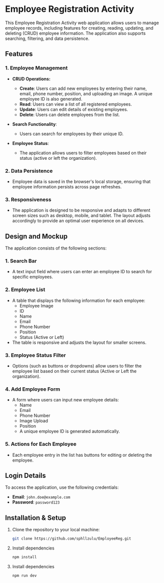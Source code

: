 # Employee Registration Activity

This Employee Registration Activity web application allows users to manage employee records, including features for creating, reading, updating, and deleting (CRUD) employee information. The application also supports searching, filtering, and data persistence.

## Features

### 1. **Employee Management**
   - **CRUD Operations:**
     - **Create**: Users can add new employees by entering their name, email, phone number, position, and uploading an image. A unique employee ID is also generated.
     - **Read**: Users can view a list of all registered employees.
     - **Update**: Users can edit details of existing employees.
     - **Delete**: Users can delete employees from the list.

   - **Search Functionality**:
     - Users can search for employees by their unique ID.

   - **Employee Status**:
     - The application allows users to filter employees based on their status (active or left the organization).

### 2. **Data Persistence**
   - Employee data is saved in the browser's local storage, ensuring that employee information persists across page refreshes.

### 3. **Responsiveness**
   - The application is designed to be responsive and adapts to different screen sizes such as desktop, mobile, and tablet. The layout adjusts accordingly to provide an optimal user experience on all devices.

## Design and Mockup

The application consists of the following sections:

### 1. **Search Bar**
   - A text input field where users can enter an employee ID to search for specific employees.

### 2. **Employee List**
   - A table that displays the following information for each employee:
     - Employee Image
     - ID
     - Name
     - Email
     - Phone Number
     - Position
     - Status (Active or Left)
   - The table is responsive and adjusts the layout for smaller screens.

### 3. **Employee Status Filter**
   - Options (such as buttons or dropdowns) allow users to filter the employee list based on their current status (Active or Left the organization).

### 4. **Add Employee Form**
   - A form where users can input new employee details:
     - Name
     - Email
     - Phone Number
     - Image Upload
     - Position
     - A unique employee ID is generated automatically.

### 5. **Actions for Each Employee**
   - Each employee entry in the list has buttons for editing or deleting the employee.

## Login Details

To access the application, use the following credentials:

- **Email**: `john.doe@example.com`
- **Password**: `password123`

## Installation & Setup

1. Clone the repository to your local machine:
   ```bash
   git clone https://github.com/sphllzulu/EmployeeReg.git

2. Install dependencies
   ```bash
   npm install

3. Install dependencies
   ```bash
   npm run dev  
   

